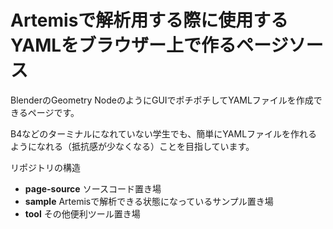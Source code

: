 # Artemisで解析用する際に使用するYAMLをブラウザー上で作るページソース

BlenderのGeometry NodeのようにGUIでポチポチしてYAMLファイルを作成できるページです。

B4などのターミナルになれていない学生でも、簡単にYAMLファイルを作れるようになれる（抵抗感が少なくなる）ことを目指しています。

リポジトリの構造

- **page-source** ソースコード置き場
- **sample** Artemisで解析できる状態になっているサンプル置き場
- **tool** その他便利ツール置き場
